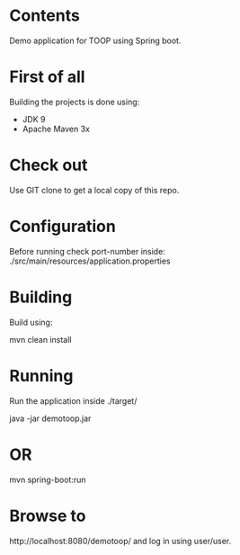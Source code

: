# Contents #
Demo application for TOOP using Spring boot.

# First of all #
Building the projects is done using:
- JDK 9
- Apache Maven 3x

# Check out #
Use GIT clone to get a local copy of this repo.

# Configuration #
Before running check port-number inside:
./src/main/resources/application.properties

# Building #
Build using:

mvn clean install

# Running #
Run the application inside
./target/

java -jar demotoop<version>.jar

# OR #

mvn spring-boot:run

# Browse to # 

http://localhost:8080/demotoop/ and log in using user/user.

